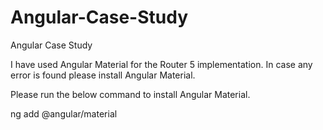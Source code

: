 # Angular-Case-Study
Angular Case Study

I have used Angular Material for the Router 5 implementation. In case any error is found please install Angular Material.

Please run the below command to install Angular Material.

ng add @angular/material

